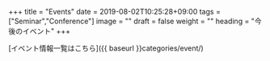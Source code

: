 +++
title =  "Events"
date = 2019-08-02T10:25:28+09:00
tags = ["Seminar","Conference"]
image = ""
draft = false
weight = ""
heading = "今後のイベント"
+++

[イベント情報一覧はこちら]({{ baseurl }}categories/event/)
